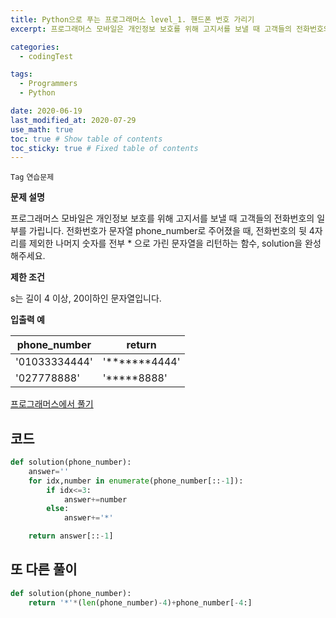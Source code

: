 ```yaml
---
title: Python으로 푸는 프로그래머스 level_1. 핸드폰 번호 가리기
excerpt: 프로그래머스 모바일은 개인정보 보호를 위해 고지서를 보낼 때 고객들의 전화번호의 일부를 가립니다. 전화번호가 문자열 phone_number로 주어졌을 때, 전화번호의 뒷 4자리를 제외한 나머지 숫자를 전부 * 으로 가린 문자열을 리턴하는 함수, solution을 완성해주세요.

categories:
  - codingTest

tags:
  - Programmers
  - Python

date: 2020-06-19
last_modified_at: 2020-07-29
use_math: true
toc: true # Show table of contents
toc_sticky: true # Fixed table of contents
---
```



`Tag` `연습문제`<br>

**문제 설명**

프로그래머스 모바일은 개인정보 보호를 위해 고지서를 보낼 때 고객들의 전화번호의 일부를 가립니다.
전화번호가 문자열 phone_number로 주어졌을 때, 전화번호의 뒷 4자리를 제외한 나머지 숫자를 전부 * 으로 가린 문자열을 리턴하는 함수, solution을 완성해주세요.

**제한 조건**

s는 길이 4 이상, 20이하인 문자열입니다.

**입출력 예**

phone_number	|return
--|--
'01033334444'|	'*******4444'
'027778888'|	'*****8888'

[프로그래머스에서 풀기](https://programmers.co.kr/learn/courses/30/lessons/12948)

## 코드
```python
def solution(phone_number):
    answer=''
    for idx,number in enumerate(phone_number[::-1]):
        if idx<=3:
            answer+=number
        else:
            answer+='*'

    return answer[::-1]
```

## 또 다른 풀이
```python
def solution(phone_number):
    return '*'*(len(phone_number)-4)+phone_number[-4:]
```
